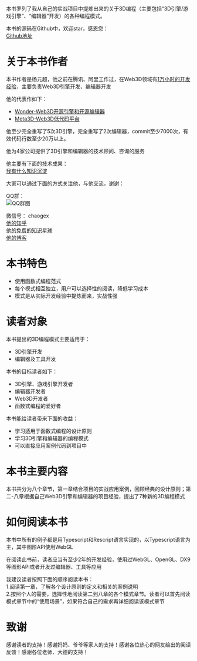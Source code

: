 本书罗列了我从自己的实战项目中提炼出来的关于3D编程（主要包括“3D引擎/游戏引擎”、“编辑器”开发）的各种编程模式。

本书的源码在Github中，欢迎star，感恩您：  
[Github地址](https://github.com/yyc-git/3DProgramPattern#%E6%BA%90%E7%A0%81%E7%B4%A2%E5%BC%95)




<!-- 为什么写作本书
之前我突发奇想，写作并发布了第一个3D编程模式：依赖隔离模式。发布该文章后，陆续有两个编辑联系我写书，不过都暂时搁置了。过了大概一年后，我又突然开了“3D编程模式”的线上课程。为了备课，我一口气提炼出了几个新的3D编程模式，并完成了相关的代码和UML。在这过程中，我想到干脆直接出书算了，于是我就与之前联系过的编辑沟通了一下，很顺利地就立项了，于是就开始了本书的写作。 -->
# 关于本书作者

本书作者是杨元超，他之前在腾讯、阿里工作过，在Web3D领域有[1万小时的开发经验](https://www.cnblogs.com/chaogex/p/15986803.html)，主要负责Web3D引擎开发、编辑器开发

他的代表作如下：  

- [Wonder-Web3D开源引擎和开源编辑器](https://www.cnblogs.com/chaogex/p/10508464.html)
- [Meta3D-Web3D低代码平台](https://github.com/Meta3D-Technology/Meta3D)

他至少完全重写了5次3D引擎，完全重写了2次编辑器，commit至少7000次，有效代码行数至少20万以上。

他为4家公司提供了3D引擎和编辑器的技术顾问、咨询的服务

他主要有下面的技术成果：  
[我有什么知识沉淀](https://www.cnblogs.com/chaogex/p/16940539.html#%E6%88%91%E6%9C%89%E4%BB%80%E4%B9%88%E7%9F%A5%E8%AF%86%E6%B2%89%E6%B7%80)


大家可以通过下面的方式关注他，与他交流，谢谢：

QQ群：  
![QQ群图](./QQ群.png)

微信号： chaogex  
[他的知乎](https://www.zhihu.com/people/dreamforest-yyc)  
[他的免费的知识星球](https://t.zsxq.com/aMNJyZf)  
[他的博客](https://www.cnblogs.com/chaogex/)  




# 本书特色

- 使用函数式编程范式
- 每个模式相互独立，用户可以选择性的阅读，降低学习成本
- 模式是从实际开发经验中提炼而来，实战性强




# 读者对象




本书提出的3D编程模式主要适用于：  

- 3D引擎开发
- 编辑器及工具开发

本书的目标读者如下：

- 3D引擎、游戏引擎开发者
- 编辑器开发者
- Web3D开发者
- 函数式编程的爱好者

本书能给读者带来下面的收益：

- 学习适用于函数式编程的设计原则
- 学习3D引擎和编辑器的编程模式
- 可以直接应用案例代码到项目中



# 本书主要内容

本书共分为八个章节，第一章结合项目的实战应用案例，回顾经典的设计原则；第二-八章根据自己Web3D引擎和编辑器的项目经验，提出了7种新的3D编程模式

# 如何阅读本书

本书中所有的例子都是用Typescript和Rescript语言实现的，以Typescript语言为主，其中图形API使用WebGL

在阅读此书前，读者应当有至少2年的开发经验，使用过WebGL、OpenGL、DX9等图形API或者开发过编辑器、工具等应用

我建议读者按照下面的顺序阅读本书：  
1.阅读第一章，了解各个设计原则的定义和相关的案例说明  
2.按照个人的需要，选择性地阅读第二到八章的各个模式章节。读者可以首先阅读模式章节中的“使用场景”，如果符合自己的需求再详细阅读该模式章节

# 致谢

感谢读者的支持！感谢妈妈、爷爷等家人的支持！感谢各位热心的网友给出的阅读反馈！感谢各位老师、大德的支持！